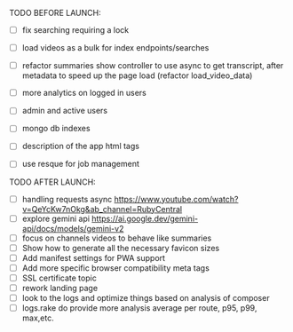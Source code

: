 TODO BEFORE LAUNCH:
- [ ] fix searching requiring a lock
- [ ] load videos as a bulk for index endpoints/searches
- [ ] refactor summaries show controller to use async to get transcript, after metadata to speed up the page load (refactor load_video_data)
- [ ] more analytics on logged in users
- [ ] admin and active users
- [ ] mongo db indexes
- [ ] description of the app html tags
- [ ] use resque for job management


TODO AFTER LAUNCH:
- [ ] handling requests async https://www.youtube.com/watch?v=QeYcKw7nOkg&ab_channel=RubyCentral
- [ ] explore gemini api https://ai.google.dev/gemini-api/docs/models/gemini-v2
- [ ] focus on channels videos to behave like summaries
- [ ] Show how to generate all the necessary favicon sizes
- [ ] Add manifest settings for PWA support
- [ ] Add more specific browser compatibility meta tags
- [ ] SSL certificate topic
- [ ] rework landing page
- [ ] look to the logs and optimize things based on analysis of composer
- [ ] logs.rake do provide more analysis average per route, p95, p99, max,etc.
